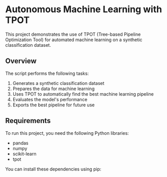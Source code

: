 # Autonomous Machine Learning with TPOT

This project demonstrates the use of TPOT (Tree-based Pipeline Optimization Tool) for automated machine learning on a synthetic classification dataset.

## Overview

The script performs the following tasks:
1. Generates a synthetic classification dataset
2. Prepares the data for machine learning
3. Uses TPOT to automatically find the best machine learning pipeline
4. Evaluates the model's performance
5. Exports the best pipeline for future use

## Requirements

To run this project, you need the following Python libraries:
- pandas
- numpy
- scikit-learn
- tpot

You can install these dependencies using pip:
